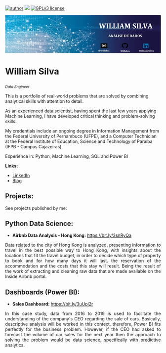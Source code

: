 [![author](https://img.shields.io/badge/author-williamsilva-red.svg)](https://www.linkedin.com/in/william-silva-a4489621a/) [![](https://img.shields.io/badge/python-3.9.7+-blue.svg)](https://www.python.org/downloads/release/python-397/) [![GPLv3 license](https://img.shields.io/badge/License-GPLv3-blue.svg)](http://perso.crans.org/besson/LICENSE.html)

<p align="center">
  <img src="banner.jpg" >
</p>

# William Silva
<sub>*Data Engineer*</sub>

This is a portfolio of real-world problems that are solved by combining analytical skills with attention to detail.

As an experienced data scientist, having spent the last few years applying Machine Learning, I have developed critical thinking and problem-solving skills.

My credentials include an ongoing degree in Information Management from the Federal University of Pernambuco (UFPE), and a Computer Technician at the Federal Institute of Education, Science and Technology of Paraíba (IFPB - Campus Cajazeiras).

Experience in: Python, Machine Learning, SQL and Power BI


**Links:**
* [LinkedIn](https://www.linkedin.com/in/william-silva-a4489621a/)
* [Blog](https://chuvadedados.wixsite.com/my-site)


## Projects:
See projects published by me:

## Python Data Science:
* **Airbnb Data Analysis - Hong Kong:** https://bit.ly/3snRyQa
<p align="justify"> Data related to the city of Hong Kong is analyzed, presenting information to travel in the best possible way to Hong Kong, with insights about the locations that fit the travel budget, in order to decide which type of property to book and for how many days it will last. the reservation of the accommodation and the costs that this stay will result. Being the result of the work of extracting and cleaning raw data that are made available on the Inside Airbnb portal.
</p>

## Dashboards (Power BI):
* **Sales Dashboard:** https://bit.ly/3uUpl2r 
<p align="justify"> In this case study, data from 2016 to 2019 is used to facilitate the understanding of the company's CEO regarding the sale of cars. Basically, descriptive analysis will be worked in this context, therefore, Power BI fits perfectly for the business problem. However, if the CEO had asked to forecast the volume of car sales for the next year then the approach to solving the problem would be data science, specifically with predictive analytics.
</p>
